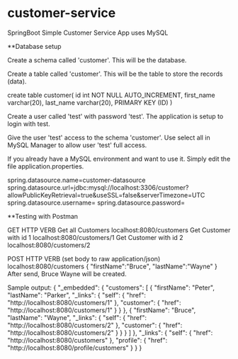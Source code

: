 # customer-service
SpringBoot Simple Customer Service App uses MySQL

**Database setup

Create a schema called 'customer'.  This will be the database.

Create a table called 'customer'.  This will be the table to store the records (data).

create table customer(
id int NOT NULL AUTO_INCREMENT,
first_name varchar(20),
last_name varchar(20),
PRIMARY KEY (ID)
)

Create a user called 'test' with password 'test'.  The application is setup to login with test.

Give the user 'test' access to the schema 'customer'.  Use select all in MySQL Manager to allow user 'test' full access.

If you already have a MySQL environment and want to use it.  Simply edit the file application.properties.

spring.datasource.name=customer-datasource
spring.datasource.url=jdbc:mysql://localhost:3306/customer?allowPublicKeyRetrieval=true&useSSL=false&serverTimezone=UTC
spring.datasource.username=
spring.datasource.password=

**Testing with Postman

GET HTTP VERB
Get all Customers localhost:8080/customers
Get Customer with id 1 localhost:8080/customers/1
Get Customer with id 2 localhost:8080/customers/2

POST HTTP VERB (set body to raw application/json)
localhost:8080/customers
{
	"firstName":"Bruce",
	"lastName":"Wayne"
}
After send, Bruce Wayne will be created.


Sample output:
{
    "_embedded": {
        "customers": [
            {
                "firstName": "Peter",
                "lastName": "Parker",
                "_links": {
                    "self": {
                        "href": "http://localhost:8080/customers/1"
                    },
                    "customer": {
                        "href": "http://localhost:8080/customers/1"
                    }
                }
            },
            {
                "firstName": "Bruce",
                "lastName": "Wayne",
                "_links": {
                    "self": {
                        "href": "http://localhost:8080/customers/2"
                    },
                    "customer": {
                        "href": "http://localhost:8080/customers/2"
                    }
                }
            }
        ]
    },
    "_links": {
        "self": {
            "href": "http://localhost:8080/customers"
        },
        "profile": {
            "href": "http://localhost:8080/profile/customers"
        }
    }
}
